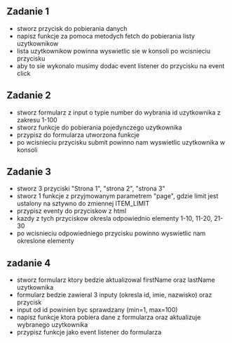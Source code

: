 ## Zadanie 1

- stworz przycisk do pobierania danych
- napisz funkcje za pomoca metodych fetch do pobierania listy uzytkownikow
- lista uzytkownikow powinna wyswietlic sie w konsoli po wcisnieciu przycisku
- aby to sie wykonalo musimy dodac event listener do przycisku na event click

## Zadanie 2

- stworz formularz z input o typie number do wybrania id uzytkownika z zakresu 1-100
- stworz funkcje do pobierania pojedynczego uzytkownika
- przypisz do formularza utworzona funkcje
- po wcisnieciu przycisku submit powinno nam wyswietlic uzytkownika w konsoli

## Zadanie 3

- stworz 3 przyciski "Strona 1", "strona 2", "strona 3"
- stworz 1 funkcje z przyjmowanym parametrem "page", gdzie limit jest ustalony na sztywno do zmiennej ITEM_LIMIT
- przypisz eventy do przyciskow z html
- kazdy z tych przyciskow okresla odpowiednio elementy 1-10, 11-20, 21-30
- po wcisnieciu odpowiedniego przycisku powinno wyswietlic nam okreslone elementy

## zadanie 4

- stworz formularz ktory bedzie aktualizowal firstName oraz lastName uzytkownika
- formularz bedzie zawieral 3 inputy (okresla id, imie, nazwisko) oraz przycisk
- input od id powinien byc sprawdzany (min=1, max=100)
- napisz funkcje ktora pobiera dane z formularza oraz aktualizuje wybranego uzytkownika
- przypisz funkcje jako event listener do formularza
